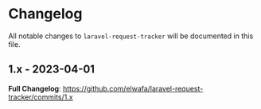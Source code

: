 # Changelog

All notable changes to `laravel-request-tracker` will be documented in this file.

## 1.x - 2023-04-01

**Full Changelog**: https://github.com/elwafa/laravel-request-tracker/commits/1.x
